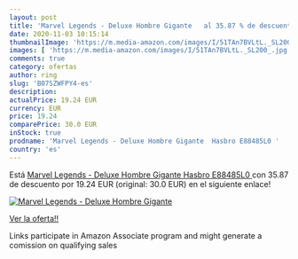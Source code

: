 ```yaml
---
layout: post
title: 'Marvel Legends - Deluxe Hombre Gigante   al 35.87 % de descuento'
date: 2020-11-03 10:15:14
thumbnailImage: 'https://m.media-amazon.com/images/I/51TAn7BVLtL._SL200_.jpg'
images: [ 'https://m.media-amazon.com/images/I/51TAn7BVLtL._SL200_.jpg' ]
comments: true
category: ofertas
author: ring
slug: 'B07SZWFPY4-es'
description:
actualPrice: 19.24 EUR
currency: EUR
price: 19.24
comparePrice: 30.0 EUR
inStock: true
prodname: 'Marvel Legends - Deluxe Hombre Gigante  Hasbro E88485L0 '
country: 'es'
---
```


Está [Marvel Legends - Deluxe Hombre Gigante  Hasbro E88485L0 ](https://www.amazon.es/dp/B07SZWFPY4/?tag=tolees-21) con 35.87 de descuento por 19.24 EUR (original: 30.0 EUR) en el siguiente enlace!

[![Marvel Legends - Deluxe Hombre Gigante  ](https://m.media-amazon.com/images/I/51TAn7BVLtL._SL200_.jpg)](https://www.amazon.es/dp/B07SZWFPY4/?tag=tolees-21)

[Ver la oferta!!](https://www.amazon.es/dp/B07SZWFPY4/?tag=tolees-21)

Links participate in Amazon Associate program and might generate a comission on qualifying sales


